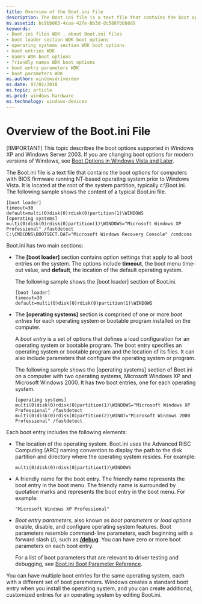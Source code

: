 ```yaml
---
title: Overview of the Boot.ini File
description: The Boot.ini file is a text file that contains the boot options for computers with BIOS firmware running NT-based operating system prior to Windows Vista. It is located at the root of the system partition, typically c:\Boot.ini.
ms.assetid: bc9bb063-4caa-42fe-bb3d-dc588fbbb8d9
keywords:
- Boot.ini files WDK , about Boot.ini files
- boot loader section WDK boot options
- operating systems section WDK boot options
- boot entries WDK
- names WDK boot options
- friendly names WDK boot options
- boot entry parameters WDK
- boot parameters WDK
ms.author: windowsdriverdev
ms.date: 07/02/2018
ms.topic: article
ms.prod: windows-hardware
ms.technology: windows-devices
---
```


# Overview of the Boot.ini File

[!IMPORTANT] This topic describes the boot options supported in Windows XP and Windows Server 2003. If you are changing boot options for modern versions of Windows, see [Boot Options in Windows Vista and Later](boot-options-in-windows-vista-and-later.md).

The Boot.ini file is a text file that contains the boot options for computers with BIOS firmware running NT-based operating system prior to Windows Vista. It is located at the root of the system partition, typically c:\\Boot.ini. The following sample shows the content of a typical Boot.ini file.

```
[boot loader]
timeout=30
default=multi(0)disk(0)rdisk(0)partition(1)\WINDOWS
[operating systems]
multi(0)disk(0)rdisk(0)partition(1)\WINDOWS="Microsoft Windows XP Professional" /fastdetect
C:\CMDCONS\BOOTSECT.DAT="Microsoft Windows Recovery Console" /cmdcons
```

Boot.ini has two main sections:

-   The **\[boot loader\]** section contains option settings that apply to all boot entries on the system. The options include **timeout**, the boot menu time-out value, and **default**, the location of the default operating system.

    The following sample shows the \[boot loader\] section of Boot.ini.

    ```
    [boot loader]
    timeout=30
    default=multi(0)disk(0)rdisk(0)partition(1)\WINDOWS
    ```

-   The **\[operating systems\]** section is comprised of one or more *boot entries* for each operating system or bootable program installed on the computer.

    A *boot entry* is a set of options that defines a load configuration for an operating system or bootable program. The boot entry specifies an operating system or bootable program and the location of its files. It can also include parameters that configure the operating system or program.

    The following sample shows the \[operating systems\] section of Boot.ini on a computer with two operating systems, Microsoft Windows XP and Microsoft Windows 2000. It has two boot entries, one for each operating system.

    ```
    [operating systems]
    multi(0)disk(0)rdisk(0)partition(1)\WINDOWS="Microsoft Windows XP Professional" /fastdetect
    multi(0)disk(0)rdisk(0)partition(2)\WINNT="Microsoft Windows 2000 Professional" /fastdetect
    ```

Each boot entry includes the following elements:

-   The location of the operating system. Boot.ini uses the Advanced RISC Computing (ARC) naming convention to display the path to the disk partition and directory where the operating system resides. For example:
    ```
    multi(0)disk(0)rdisk(0)partition(1)\WINDOWS
    ```

-   A friendly name for the boot entry. The friendly name represents the boot entry in the boot menu. The friendly name is surrounded by quotation marks and represents the boot entry in the boot menu. For example:
    ```
    "Microsoft Windows XP Professional"
    ```

-   *Boot entry parameters*, also known as *boot parameters* or *load options* enable, disable, and configure operating system features. Boot parameters resemble command-line parameters, each beginning with a forward slash (/), such as [**/debug**](https://msdn.microsoft.com/library/windows/hardware/ff556253). You can have zero or more boot parameters on each boot entry.

    For a list of boot parameters that are relevant to driver testing and debugging, see [Boot.ini Boot Parameter Reference](https://msdn.microsoft.com/library/windows/hardware/ff542248).

You can have multiple boot entries for the same operating system, each with a different set of boot parameters. Windows creates a standard boot entry when you install the operating system, and you can create additional, customized entries for an operating system by editing Boot.ini.

